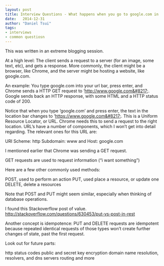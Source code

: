 ```yaml
---
layout: post
title: Interview Questions - What happens when you go to google.com in your browser? (Part I)
date:   2014-12-31
author: "Daniel Tsui"
tags:
- interviews
- common questiosn
---
```


This was written in an extreme blogging session.

At a high level: The client sends a request to a server (for an image, some text, etc), and gets a response. More commonly, the client might be a browser, like Chrome, and the server might be hosting a website, like google.com.

An example: You type google.com into your url bar, press enter, and Chrome sends a HTTP GET request to ‘http://www.google.com&#8217;. Google sends back an HTTP response, with some HTML and a HTTP status code of 200.

Notice that when you type ‘google.com’ and press enter, the text in the location bar changes to ‘https://www.google.com&#8217;.
This is a Uniform Resource Locator, or URL. Chrome needs this to send a request to the right location.
URL’s have a number of components, which I won’t get into detail regarding. The relevant ones for this URL are:

URI Scheme: http
Subdomain: www
and
Host: google.com

I mentioned earlier that Chrome was sending a GET request.

GET requests are used to request information (“i want something”)

Here are a few other commonly used methods:

POST, used to perform an action
PUT, used place a resource, or update one
DELETE, delete a resources

Note that POST and PUT might seem similar, especially when thinking of database operations.

I found this Stackoverflow post of value.
http://stackoverflow.com/questions/630453/put-vs-post-in-rest

Another concept is idempotence: PUT and DELETE requests are idempotent because repeated identical requests of those types won’t create further changes of state, past the first request.

Look out for future parts:

http status codes
public and secret key encryption
domain name resolution, resolvers, and dns servers
routing
and more